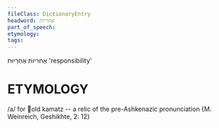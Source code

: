 ```yaml
---
fileClass: DictionaryEntry
headword: אַחריות
part_of_speech: 
etymology: 
tags: 
---
```

אַחריות
אַחְרָיוּת
'responsibility'

ETYMOLOGY
===========
/a/ for old kamatz -- a relic of the pre-Ashkenazic pronunciation {M. Weinreich, Geshikhte, 2: 12}